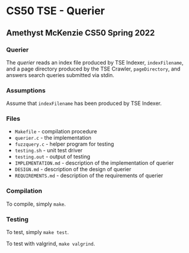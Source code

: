 # CS50 TSE - Querier
## Amethyst McKenzie CS50 Spring 2022

### Querier

The *querier* reads an index file produced by TSE Indexer, `indexFilename`, and a page directory produced by the TSE Crawler, `pageDirectory`, and answers search queries submitted via stdin.

### Assumptions

Assume that `indexFilename` has been produced by TSE Indexer.

### Files

* `Makefile` - compilation procedure
* `querier.c` - the implementation
* `fuzzquery.c` - helper program for testing
* `testing.sh` - unit test driver
* `testing.out` - output of testing
* `IMPLEMENTATION.md` - description of the implementation of querier
* `DESIGN.md` - description of the design of querier
* `REQUIREMENTS.md` - description of the requirements of querier

### Compilation

To compile, simply `make`.

### Testing

To test, simply `make test`.

To test with valgrind, `make valgrind`.






